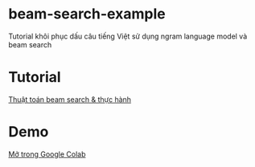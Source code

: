 # beam-search-example
Tutorial khôi phục dấu câu tiếng Việt sử dụng ngram language model và beam search

# Tutorial
[Thuật toán beam search & thực hành](https://nguyenvanhieu.vn/thuat-toan-beam-search/)

# Demo
[Mở trong Google Colab](https://colab.research.google.com/github/nguyenvanhieuvn/vn-accent-resoration/blob/master/beam_search.ipynb)
